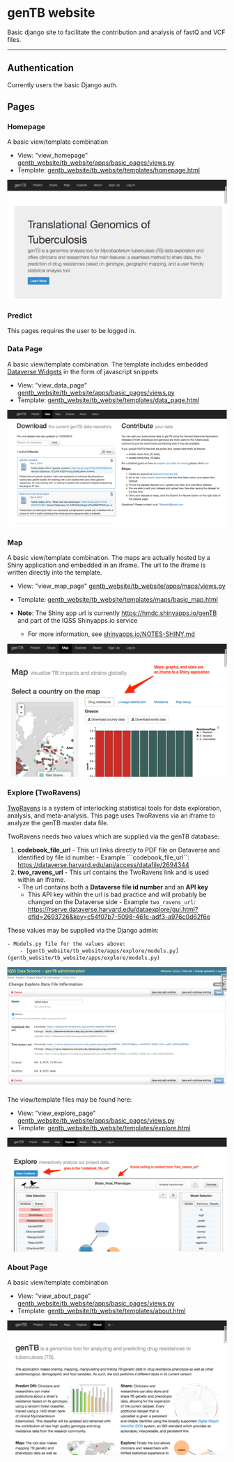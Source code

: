 # genTB website

Basic django site to facilitate the contribution and analysis of fastQ and VCF files.

---
## Authentication

Currently users the basic Django auth.

## Pages

### Homepage

A basic view/template combination

  - View: "view_homepage" [gentb_website/tb_website/apps/basic_pages/views.py](gentb_website/tb_website/apps/basic_pages/views.py)
  - Template: [gentb_website/tb_website/templates/homepage.html](gentb_website/tb_website/templates/homepage.html)

![homepage screenshot](screen-shots/genTB-home.png?raw=true "genTB Homepage")

### Predict

This pages requires the user to be logged in.  

### Data Page

A basic view/template combination.  The template includes embedded [Dataverse Widgets](http://datascience.iq.harvard.edu/blog/dataverse-40-theme-widgets) in the form of javascript snippets

  - View: "view_data_page" [gentb_website/tb_website/apps/basic_pages/views.py](gentb_website/tb_website/apps/basic_pages/views.py)
  - Template: [gentb_website/tb_website/templates/data_page.html](gentb_website/tb_website/templates/data_page.html)

![Share Page screenshot](screen-shots/genTB-data.png?raw=true "genTB Data page")


### Map

A basic view/template combination.  The maps are actually hosted by a Shiny application and embedded in an iframe.  The url to the iframe is written directly into the template.

  - View: "view_map_page" [gentb_website/tb_website/apps/maps/views.py](gentb_website/tb_website/apps/maps/views.py)
  - Template: [gentb_website/tb_website/templates/maps/basic_map.html](gentb_website/tb_website/templates/maps/basic_map.html)

- **Note**: The Shiny app url is currently https://hmdc.shinyapps.io/genTB and part of the IQSS Shinyapps.io service
    - For more information, see [shinyapps.io/NOTES-SHINY.md](shinyapps.io/NOTES-SHINY.md)

![Map Page screenshot](screen-shots/genTB-map.png?raw=true "genTB Map page")
    
     
### Explore (TwoRavens)

[TwoRavens](https://github.com/IQSS/TwoRavens) is a system of interlocking statistical tools for data exploration, analysis, and meta-analysis.  This page uses TwoRavens via an iframe to analyze the genTB master data file.

TwoRavens needs two values which are supplied via the genTB database:

  1. **codebook_file_url** - This url links directly to PDF file on Dataverse and identified by file id number
    - Example ```codebook_file_url``: https://dataverse.harvard.edu/api/access/datafile/2694344
  2. **two_ravens_url** - This url contains the TwoRavens link and is used within an iframe.  
    - The url contains both a **Dataverse file id number** and an **API key**
        - This API key within the url is bad practice and will probably be changed on the Dataverse side
    - Example ```two_ravens_url```: https://rserve.dataverse.harvard.edu/dataexplore/gui.html?dfId=2693726&key=c54f07b7-5098-461c-adf3-a976c0d62f6e

These values may be supplied via the Django admin:

    - Models.py file for the values above:
        - [gentb_website/tb_website/apps/explore/models.py](gentb_website/tb_website/apps/explore/models.py)

![Explore Admin Page screenshot](screen-shots/genTB-explore-admin.png?raw=true "genTB Explore Admin page")


The view/template files may be found here:

  - View: "view_explore_page" [gentb_website/tb_website/apps/basic_pages/views.py](gentb_website/tb_website/apps/basic_pages/views.py)
  - Template: [gentb_website/tb_website/templates/explore.html](gentb_website/tb_website/templates/explore.html)

![Explore Page screenshot](screen-shots/genTB-explore.png?raw=true "genTB Explore page")

### About Page

A basic view/template combination

  - View: "view_about_page" [gentb_website/tb_website/apps/basic_pages/views.py](gentb_website/tb_website/apps/basic_pages/views.py)
  - Template: [gentb_website/tb_website/templates/about.html](gentb_website/tb_website/templates/about.html)

![about page screenshot](screen-shots/genTB-about.png?raw=true "genTB About Page")
